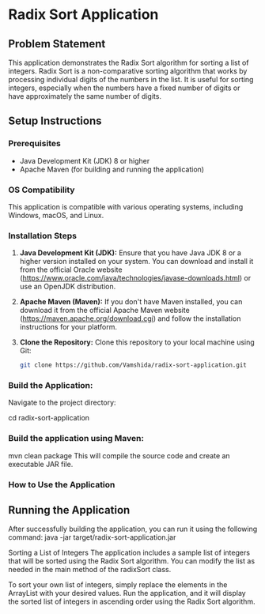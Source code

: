 # Radix Sort Application

## Problem Statement

This application demonstrates the Radix Sort algorithm for sorting a list of integers. Radix Sort is a non-comparative sorting algorithm that works by processing individual digits of the numbers in the list. It is useful for sorting integers, especially when the numbers have a fixed number of digits or have approximately the same number of digits.

## Setup Instructions

### Prerequisites

- Java Development Kit (JDK) 8 or higher
- Apache Maven (for building and running the application)

### OS Compatibility

This application is compatible with various operating systems, including Windows, macOS, and Linux.

### Installation Steps

1. **Java Development Kit (JDK):** Ensure that you have Java JDK 8 or a higher version installed on your system. You can download and install it from the official Oracle website (https://www.oracle.com/java/technologies/javase-downloads.html) or use an OpenJDK distribution.

2. **Apache Maven (Maven):** If you don't have Maven installed, you can download it from the official Apache Maven website (https://maven.apache.org/download.cgi) and follow the installation instructions for your platform.

3. **Clone the Repository:** Clone this repository to your local machine using Git:

   ```bash
   git clone https://github.com/Vamshida/radix-sort-application.git
   
### Build the Application: 
Navigate to the project directory:

cd radix-sort-application

### Build the application using Maven:
mvn clean package
This will compile the source code and create an executable JAR file.

### How to Use the Application

## Running the Application
After successfully building the application, you can run it using the following command:
java -jar target/radix-sort-application.jar

Sorting a List of Integers
The application includes a sample list of integers that will be sorted using the Radix Sort algorithm. You can modify the list as needed in the main method of the radixSort class.

To sort your own list of integers, simply replace the elements in the ArrayList with your desired values.
Run the application, and it will display the sorted list of integers in ascending order using the Radix Sort algorithm.
